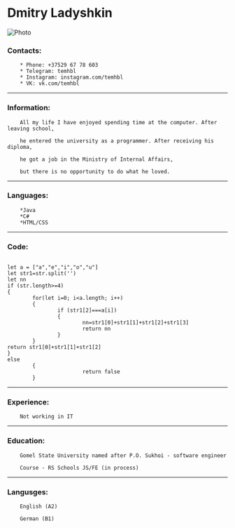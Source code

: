 # Dmitry Ladyshkin 

![Photo](https://sun2.beltelecom-by-minsk.userapi.com/s/v1/ig2/RVXxJYQQXS1TymamUpBItwqcJwhcosgNAXXCQ6PrShBkEe3HTY57AiWcU2vx4N_soNS8kXBJQ4Fcwz9t6FZek-I-.jpg?size=200x200&quality=96&crop=0,0,2160,2160&ava=1)
### Contacts: 
        * Phone: +37529 67 78 603
        * Telegram: temhbl
        * Instagram: instagram.com/temhbl
        * VK: vk.com/temhbl
        
---

### Information:

        All my life I have enjoyed spending time at the computer. After leaving school, 
        
        he entered the university as a programmer. After receiving his diploma, 
        
        he got a job in the Ministry of Internal Affairs, 
        
        but there is no opportunity to do what he loved.

---

### Languages:
        *Java
        *C#
        *HTML/CSS
        
---

### Code:

```

let a = ["a","e","i","o","u"]
let str1=str.split('')
let nn
if (str.length>=4)
{
        for(let i=0; i<a.length; i++)
        {
                if (str1[2]===a[i])
                {
                        nn=str1[0]+str1[1]+str1[2]+str1[3]
                        return nn
                }
        }
return str1[0]+str1[1]+str1[2]
}
else
        {
                        return false
        }
```

---

### Experience:
        Not working in IT

---

### Education:

        Gomel State University named after P.O. Sukhoi - software engineer

        Course - RS Schools JS/FE (in process)

---

### Langusges:
        English (A2)

        German (B1)

  
